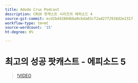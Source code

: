 ```yaml
---
title: Adode Crux Podcast
description: CRUX 팟캐스트 시리즈의 에피소드 4
source-git-commit: ecd2bd42884bba0cbda03cf2ad27f2918d2e2317
workflow-type: tm+mt
source-wordcount: '15'
ht-degree: 0%

---
```


# 최고의 성공 팟캐스트 - 에피소드 5

>[!VIDEO](https://video.tv.adobe.com/v/3428867?quality=12learn=on)
